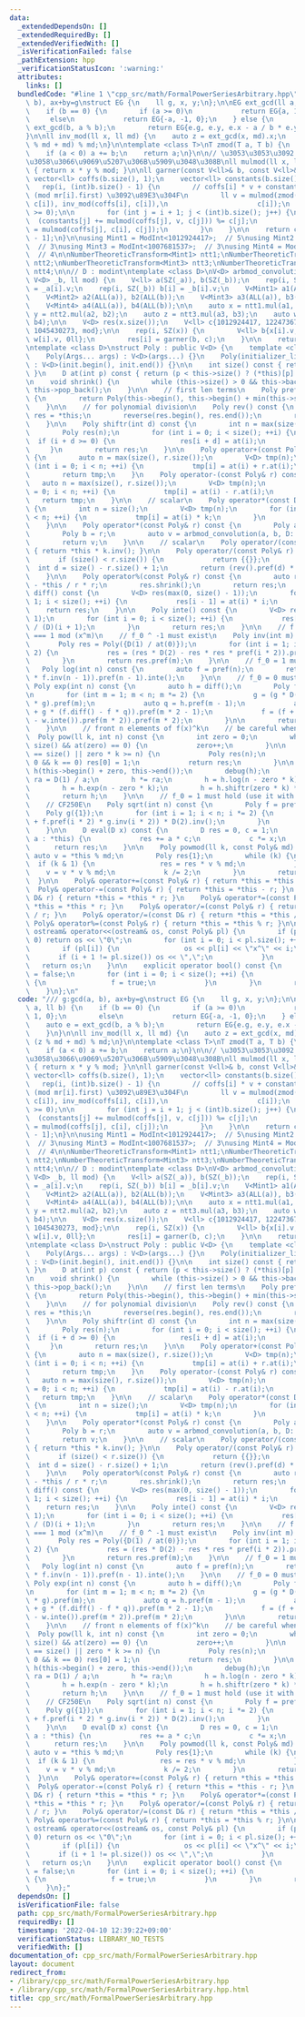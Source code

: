 ```yaml
---
data:
  _extendedDependsOn: []
  _extendedRequiredBy: []
  _extendedVerifiedWith: []
  _isVerificationFailed: false
  _pathExtension: hpp
  _verificationStatusIcon: ':warning:'
  attributes:
    links: []
  bundledCode: "#line 1 \"cpp_src/math/FormalPowerSeriesArbitrary.hpp\"\n/// g:gcd(a,\
    \ b), ax+by=g\nstruct EG {\n    ll g, x, y;\n};\n\nEG ext_gcd(ll a, ll b) {\n\
    \    if (b == 0) {\n        if (a >= 0)\n            return EG{a, 1, 0};\n   \
    \     else\n            return EG{-a, -1, 0};\n    } else {\n        auto e =\
    \ ext_gcd(b, a % b);\n        return EG{e.g, e.y, e.x - a / b * e.y};\n    }\n\
    }\n\nll inv_mod(ll x, ll md) {\n    auto z = ext_gcd(x, md).x;\n    return (z\
    \ % md + md) % md;\n}\n\ntemplate <class T>\nT zmod(T a, T b) {\n    a %= b;\n\
    \    if (a < 0) a += b;\n    return a;\n}\n\n// \u3053\u3053\u3092 mod \u306B\u5FDC\
    \u3058\u3066\u9069\u5207\u306B\u5909\u3048\u308B\nll mulmod(ll x, ll y, ll mod)\
    \ { return x * y % mod; }\n\nll garner(const V<ll>& b, const V<ll>& c) {\n   \
    \ vector<ll> coffs(b.size(), 1);\n    vector<ll> constants(b.size(), 0);\n\n \
    \   rep(i, (int)b.size() - 1) {\n        // coffs[i] * v + constants[i] == mr[i].second\
    \ (mod mr[i].first) \u3092\u89E3\u304F\n        ll v = mulmod(zmod(b[i] - constants[i],\
    \ c[i]), inv_mod(coffs[i], c[i]),\n                      c[i]);\n        assert(v\
    \ >= 0);\n\n        for (int j = i + 1; j < (int)b.size(); j++) {\n          \
    \  (constants[j] += mulmod(coffs[j], v, c[j])) %= c[j];\n            coffs[j]\
    \ = mulmod(coffs[j], c[i], c[j]);\n        }\n    }\n\n    return constants[b.size()\
    \ - 1];\n}\n\nusing Mint1 = ModInt<1012924417>;  // 5\nusing Mint2 = ModInt<1224736769>;\
    \  // 3\nusing Mint3 = ModInt<1007681537>;  // 3\nusing Mint4 = ModInt<1045430273>;\
    \  // 4\n\nNumberTheoreticTransform<Mint1> ntt1;\nNumberTheoreticTransform<Mint2>\
    \ ntt2;\nNumberTheoreticTransform<Mint3> ntt3;\nNumberTheoreticTransform<Mint4>\
    \ ntt4;\n\n// D : modint\ntemplate <class D>\nV<D> arbmod_convolution(V<D> _a,\
    \ V<D> _b, ll mod) {\n    V<ll> a(SZ(_a)), b(SZ(_b));\n    rep(i, SZ(_a)) a[i]\
    \ = _a[i].v;\n    rep(i, SZ(_b)) b[i] = _b[i].v;\n    V<Mint1> a1(ALL(a)), b1(ALL(b));\n\
    \    V<Mint2> a2(ALL(a)), b2(ALL(b));\n    V<Mint3> a3(ALL(a)), b3(ALL(b));\n\
    \    V<Mint4> a4(ALL(a)), b4(ALL(b));\n\n    auto x = ntt1.mul(a1, b1);\n    auto\
    \ y = ntt2.mul(a2, b2);\n    auto z = ntt3.mul(a3, b3);\n    auto w = ntt4.mul(a4,\
    \ b4);\n\n    V<D> res(x.size());\n    V<ll> c{1012924417, 1224736769, 1007681537,\
    \ 1045430273, mod};\n\n    rep(i, SZ(x)) {\n        V<ll> b{x[i].v, y[i].v, z[i].v,\
    \ w[i].v, 0ll};\n        res[i] = garner(b, c);\n    }\n\n    return res;\n}\n\
    \ntemplate <class D>\nstruct Poly : public V<D> {\n    template <class... Args>\n\
    \    Poly(Args... args) : V<D>(args...) {}\n    Poly(initializer_list<D> init)\
    \ : V<D>(init.begin(), init.end()) {}\n\n    int size() const { return V<D>::size();\
    \ }\n    D at(int p) const { return (p < this->size() ? (*this)[p] : D(0)); }\n\
    \n    void shrink() {\n        while (this->size() > 0 && this->back() == D(0))\
    \ this->pop_back();\n    }\n\n    // first len terms\n    Poly pref(int len) const\
    \ {\n        return Poly(this->begin(), this->begin() + min(this->size(), len));\n\
    \    }\n\n    // for polynomial division\n    Poly rev() const {\n        Poly\
    \ res = *this;\n        reverse(res.begin(), res.end());\n        return res;\n\
    \    }\n\n    Poly shiftr(int d) const {\n        int n = max(size() + d, 0);\n\
    \        Poly res(n);\n        for (int i = 0; i < size(); ++i) {\n          \
    \  if (i + d >= 0) {\n                res[i + d] = at(i);\n            }\n   \
    \     }\n        return res;\n    }\n\n    Poly operator+(const Poly& r) const\
    \ {\n        auto n = max(size(), r.size());\n        V<D> tmp(n);\n        for\
    \ (int i = 0; i < n; ++i) {\n            tmp[i] = at(i) + r.at(i);\n        }\n\
    \        return tmp;\n    }\n    Poly operator-(const Poly& r) const {\n     \
    \   auto n = max(size(), r.size());\n        V<D> tmp(n);\n        for (int i\
    \ = 0; i < n; ++i) {\n            tmp[i] = at(i) - r.at(i);\n        }\n     \
    \   return tmp;\n    }\n\n    // scalar\n    Poly operator*(const D& k) const\
    \ {\n        int n = size();\n        V<D> tmp(n);\n        for (int i = 0; i\
    \ < n; ++i) {\n            tmp[i] = at(i) * k;\n        }\n        return tmp;\n\
    \    }\n\n    Poly operator*(const Poly& r) const {\n        Poly a = *this;\n\
    \        Poly b = r;\n        auto v = arbmod_convolution(a, b, D::get_mod());\n\
    \        return v;\n    }\n\n    // scalar\n    Poly operator/(const D& k) const\
    \ { return *this * k.inv(); }\n\n    Poly operator/(const Poly& r) const {\n \
    \       if (size() < r.size()) {\n            return {{}};\n        }\n      \
    \  int d = size() - r.size() + 1;\n        return (rev().pref(d) * r.rev().inv(d)).pref(d).rev();\n\
    \    }\n\n    Poly operator%(const Poly& r) const {\n        auto res = *this\
    \ - *this / r * r;\n        res.shrink();\n        return res;\n    }\n\n    Poly\
    \ diff() const {\n        V<D> res(max(0, size() - 1));\n        for (int i =\
    \ 1; i < size(); ++i) {\n            res[i - 1] = at(i) * i;\n        }\n    \
    \    return res;\n    }\n\n    Poly inte() const {\n        V<D> res(size() +\
    \ 1);\n        for (int i = 0; i < size(); ++i) {\n            res[i + 1] = at(i)\
    \ / (D)(i + 1);\n        }\n        return res;\n    }\n\n    // f * f.inv(m)\
    \ === 1 mod (x^m)\n    // f_0 ^ -1 must exist\n    Poly inv(int m) const {\n \
    \       Poly res = Poly({D(1) / at(0)});\n        for (int i = 1; i < m; i *=\
    \ 2) {\n            res = (res * D(2) - res * res * pref(i * 2)).pref(i * 2);\n\
    \        }\n        return res.pref(m);\n    }\n\n    // f_0 = 1 must hold\n \
    \   Poly log(int n) const {\n        auto f = pref(n);\n        return (f.diff()\
    \ * f.inv(n - 1)).pref(n - 1).inte();\n    }\n\n    // f_0 = 0 must hold\n   \
    \ Poly exp(int n) const {\n        auto h = diff();\n        Poly f({1}), g({1});\n\
    \n        for (int m = 1; m < n; m *= 2) {\n            g = (g * D(2) - f * g\
    \ * g).pref(m);\n            auto q = h.pref(m - 1);\n            auto w = (q\
    \ + g * (f.diff() - f * q)).pref(m * 2 - 1);\n            f = (f + f * (*this\
    \ - w.inte()).pref(m * 2)).pref(m * 2);\n        }\n\n        return f.pref(n);\n\
    \    }\n\n    // front n elements of f(x)^k\n    // be careful when k = 0\n  \
    \  Poly pow(ll k, int n) const {\n        int zero = 0;\n        while (zero <\
    \ size() && at(zero) == 0) {\n            zero++;\n        }\n\n        if (zero\
    \ == size() || zero * k >= n) {\n            Poly res(n);\n            if (n >\
    \ 0 && k == 0) res[0] = 1;\n            return res;\n        }\n\n        Poly\
    \ h(this->begin() + zero, this->end());\n        debug(h);\n        D a = h[0],\
    \ ra = D(1) / a;\n        h *= ra;\n        h = h.log(n - zero * k) * D(k);\n\
    \        h = h.exp(n - zero * k);\n        h = h.shiftr(zero * k) * a.pow(k);\n\
    \        return h;\n    }\n\n    // f_0 = 1 must hold (use it with modular sqrt)\n\
    \    // CF250E\n    Poly sqrt(int n) const {\n        Poly f = pref(n);\n    \
    \    Poly g({1});\n        for (int i = 1; i < n; i *= 2) {\n            g = (g\
    \ + f.pref(i * 2) * g.inv(i * 2)) * D(2).inv();\n        }\n        return g.pref(n);\n\
    \    }\n\n    D eval(D x) const {\n        D res = 0, c = 1;\n        for (auto\
    \ a : *this) {\n            res += a * c;\n            c *= x;\n        }\n  \
    \      return res;\n    }\n\n    Poly powmod(ll k, const Poly& md) {\n       \
    \ auto v = *this % md;\n        Poly res{1};\n        while (k) {\n          \
    \  if (k & 1) {\n                res = res * v % md;\n            }\n        \
    \    v = v * v % md;\n            k /= 2;\n        }\n        return res;\n  \
    \  }\n\n    Poly& operator+=(const Poly& r) { return *this = *this + r; }\n  \
    \  Poly& operator-=(const Poly& r) { return *this = *this - r; }\n    Poly& operator*=(const\
    \ D& r) { return *this = *this * r; }\n    Poly& operator*=(const Poly& r) { return\
    \ *this = *this * r; }\n    Poly& operator/=(const Poly& r) { return *this = *this\
    \ / r; }\n    Poly& operator/=(const D& r) { return *this = *this / r; }\n   \
    \ Poly& operator%=(const Poly& r) { return *this = *this % r; }\n\n    friend\
    \ ostream& operator<<(ostream& os, const Poly& pl) {\n        if (pl.size() ==\
    \ 0) return os << \"0\";\n        for (int i = 0; i < pl.size(); ++i) {\n    \
    \        if (pl[i]) {\n                os << pl[i] << \"x^\" << i;\n         \
    \       if (i + 1 != pl.size()) os << \",\";\n            }\n        }\n     \
    \   return os;\n    }\n\n    explicit operator bool() const {\n        bool f\
    \ = false;\n        for (int i = 0; i < size(); ++i) {\n            if (at(i))\
    \ {\n                f = true;\n            }\n        }\n        return f;\n\
    \    }\n};\n"
  code: "/// g:gcd(a, b), ax+by=g\nstruct EG {\n    ll g, x, y;\n};\n\nEG ext_gcd(ll\
    \ a, ll b) {\n    if (b == 0) {\n        if (a >= 0)\n            return EG{a,\
    \ 1, 0};\n        else\n            return EG{-a, -1, 0};\n    } else {\n    \
    \    auto e = ext_gcd(b, a % b);\n        return EG{e.g, e.y, e.x - a / b * e.y};\n\
    \    }\n}\n\nll inv_mod(ll x, ll md) {\n    auto z = ext_gcd(x, md).x;\n    return\
    \ (z % md + md) % md;\n}\n\ntemplate <class T>\nT zmod(T a, T b) {\n    a %= b;\n\
    \    if (a < 0) a += b;\n    return a;\n}\n\n// \u3053\u3053\u3092 mod \u306B\u5FDC\
    \u3058\u3066\u9069\u5207\u306B\u5909\u3048\u308B\nll mulmod(ll x, ll y, ll mod)\
    \ { return x * y % mod; }\n\nll garner(const V<ll>& b, const V<ll>& c) {\n   \
    \ vector<ll> coffs(b.size(), 1);\n    vector<ll> constants(b.size(), 0);\n\n \
    \   rep(i, (int)b.size() - 1) {\n        // coffs[i] * v + constants[i] == mr[i].second\
    \ (mod mr[i].first) \u3092\u89E3\u304F\n        ll v = mulmod(zmod(b[i] - constants[i],\
    \ c[i]), inv_mod(coffs[i], c[i]),\n                      c[i]);\n        assert(v\
    \ >= 0);\n\n        for (int j = i + 1; j < (int)b.size(); j++) {\n          \
    \  (constants[j] += mulmod(coffs[j], v, c[j])) %= c[j];\n            coffs[j]\
    \ = mulmod(coffs[j], c[i], c[j]);\n        }\n    }\n\n    return constants[b.size()\
    \ - 1];\n}\n\nusing Mint1 = ModInt<1012924417>;  // 5\nusing Mint2 = ModInt<1224736769>;\
    \  // 3\nusing Mint3 = ModInt<1007681537>;  // 3\nusing Mint4 = ModInt<1045430273>;\
    \  // 4\n\nNumberTheoreticTransform<Mint1> ntt1;\nNumberTheoreticTransform<Mint2>\
    \ ntt2;\nNumberTheoreticTransform<Mint3> ntt3;\nNumberTheoreticTransform<Mint4>\
    \ ntt4;\n\n// D : modint\ntemplate <class D>\nV<D> arbmod_convolution(V<D> _a,\
    \ V<D> _b, ll mod) {\n    V<ll> a(SZ(_a)), b(SZ(_b));\n    rep(i, SZ(_a)) a[i]\
    \ = _a[i].v;\n    rep(i, SZ(_b)) b[i] = _b[i].v;\n    V<Mint1> a1(ALL(a)), b1(ALL(b));\n\
    \    V<Mint2> a2(ALL(a)), b2(ALL(b));\n    V<Mint3> a3(ALL(a)), b3(ALL(b));\n\
    \    V<Mint4> a4(ALL(a)), b4(ALL(b));\n\n    auto x = ntt1.mul(a1, b1);\n    auto\
    \ y = ntt2.mul(a2, b2);\n    auto z = ntt3.mul(a3, b3);\n    auto w = ntt4.mul(a4,\
    \ b4);\n\n    V<D> res(x.size());\n    V<ll> c{1012924417, 1224736769, 1007681537,\
    \ 1045430273, mod};\n\n    rep(i, SZ(x)) {\n        V<ll> b{x[i].v, y[i].v, z[i].v,\
    \ w[i].v, 0ll};\n        res[i] = garner(b, c);\n    }\n\n    return res;\n}\n\
    \ntemplate <class D>\nstruct Poly : public V<D> {\n    template <class... Args>\n\
    \    Poly(Args... args) : V<D>(args...) {}\n    Poly(initializer_list<D> init)\
    \ : V<D>(init.begin(), init.end()) {}\n\n    int size() const { return V<D>::size();\
    \ }\n    D at(int p) const { return (p < this->size() ? (*this)[p] : D(0)); }\n\
    \n    void shrink() {\n        while (this->size() > 0 && this->back() == D(0))\
    \ this->pop_back();\n    }\n\n    // first len terms\n    Poly pref(int len) const\
    \ {\n        return Poly(this->begin(), this->begin() + min(this->size(), len));\n\
    \    }\n\n    // for polynomial division\n    Poly rev() const {\n        Poly\
    \ res = *this;\n        reverse(res.begin(), res.end());\n        return res;\n\
    \    }\n\n    Poly shiftr(int d) const {\n        int n = max(size() + d, 0);\n\
    \        Poly res(n);\n        for (int i = 0; i < size(); ++i) {\n          \
    \  if (i + d >= 0) {\n                res[i + d] = at(i);\n            }\n   \
    \     }\n        return res;\n    }\n\n    Poly operator+(const Poly& r) const\
    \ {\n        auto n = max(size(), r.size());\n        V<D> tmp(n);\n        for\
    \ (int i = 0; i < n; ++i) {\n            tmp[i] = at(i) + r.at(i);\n        }\n\
    \        return tmp;\n    }\n    Poly operator-(const Poly& r) const {\n     \
    \   auto n = max(size(), r.size());\n        V<D> tmp(n);\n        for (int i\
    \ = 0; i < n; ++i) {\n            tmp[i] = at(i) - r.at(i);\n        }\n     \
    \   return tmp;\n    }\n\n    // scalar\n    Poly operator*(const D& k) const\
    \ {\n        int n = size();\n        V<D> tmp(n);\n        for (int i = 0; i\
    \ < n; ++i) {\n            tmp[i] = at(i) * k;\n        }\n        return tmp;\n\
    \    }\n\n    Poly operator*(const Poly& r) const {\n        Poly a = *this;\n\
    \        Poly b = r;\n        auto v = arbmod_convolution(a, b, D::get_mod());\n\
    \        return v;\n    }\n\n    // scalar\n    Poly operator/(const D& k) const\
    \ { return *this * k.inv(); }\n\n    Poly operator/(const Poly& r) const {\n \
    \       if (size() < r.size()) {\n            return {{}};\n        }\n      \
    \  int d = size() - r.size() + 1;\n        return (rev().pref(d) * r.rev().inv(d)).pref(d).rev();\n\
    \    }\n\n    Poly operator%(const Poly& r) const {\n        auto res = *this\
    \ - *this / r * r;\n        res.shrink();\n        return res;\n    }\n\n    Poly\
    \ diff() const {\n        V<D> res(max(0, size() - 1));\n        for (int i =\
    \ 1; i < size(); ++i) {\n            res[i - 1] = at(i) * i;\n        }\n    \
    \    return res;\n    }\n\n    Poly inte() const {\n        V<D> res(size() +\
    \ 1);\n        for (int i = 0; i < size(); ++i) {\n            res[i + 1] = at(i)\
    \ / (D)(i + 1);\n        }\n        return res;\n    }\n\n    // f * f.inv(m)\
    \ === 1 mod (x^m)\n    // f_0 ^ -1 must exist\n    Poly inv(int m) const {\n \
    \       Poly res = Poly({D(1) / at(0)});\n        for (int i = 1; i < m; i *=\
    \ 2) {\n            res = (res * D(2) - res * res * pref(i * 2)).pref(i * 2);\n\
    \        }\n        return res.pref(m);\n    }\n\n    // f_0 = 1 must hold\n \
    \   Poly log(int n) const {\n        auto f = pref(n);\n        return (f.diff()\
    \ * f.inv(n - 1)).pref(n - 1).inte();\n    }\n\n    // f_0 = 0 must hold\n   \
    \ Poly exp(int n) const {\n        auto h = diff();\n        Poly f({1}), g({1});\n\
    \n        for (int m = 1; m < n; m *= 2) {\n            g = (g * D(2) - f * g\
    \ * g).pref(m);\n            auto q = h.pref(m - 1);\n            auto w = (q\
    \ + g * (f.diff() - f * q)).pref(m * 2 - 1);\n            f = (f + f * (*this\
    \ - w.inte()).pref(m * 2)).pref(m * 2);\n        }\n\n        return f.pref(n);\n\
    \    }\n\n    // front n elements of f(x)^k\n    // be careful when k = 0\n  \
    \  Poly pow(ll k, int n) const {\n        int zero = 0;\n        while (zero <\
    \ size() && at(zero) == 0) {\n            zero++;\n        }\n\n        if (zero\
    \ == size() || zero * k >= n) {\n            Poly res(n);\n            if (n >\
    \ 0 && k == 0) res[0] = 1;\n            return res;\n        }\n\n        Poly\
    \ h(this->begin() + zero, this->end());\n        debug(h);\n        D a = h[0],\
    \ ra = D(1) / a;\n        h *= ra;\n        h = h.log(n - zero * k) * D(k);\n\
    \        h = h.exp(n - zero * k);\n        h = h.shiftr(zero * k) * a.pow(k);\n\
    \        return h;\n    }\n\n    // f_0 = 1 must hold (use it with modular sqrt)\n\
    \    // CF250E\n    Poly sqrt(int n) const {\n        Poly f = pref(n);\n    \
    \    Poly g({1});\n        for (int i = 1; i < n; i *= 2) {\n            g = (g\
    \ + f.pref(i * 2) * g.inv(i * 2)) * D(2).inv();\n        }\n        return g.pref(n);\n\
    \    }\n\n    D eval(D x) const {\n        D res = 0, c = 1;\n        for (auto\
    \ a : *this) {\n            res += a * c;\n            c *= x;\n        }\n  \
    \      return res;\n    }\n\n    Poly powmod(ll k, const Poly& md) {\n       \
    \ auto v = *this % md;\n        Poly res{1};\n        while (k) {\n          \
    \  if (k & 1) {\n                res = res * v % md;\n            }\n        \
    \    v = v * v % md;\n            k /= 2;\n        }\n        return res;\n  \
    \  }\n\n    Poly& operator+=(const Poly& r) { return *this = *this + r; }\n  \
    \  Poly& operator-=(const Poly& r) { return *this = *this - r; }\n    Poly& operator*=(const\
    \ D& r) { return *this = *this * r; }\n    Poly& operator*=(const Poly& r) { return\
    \ *this = *this * r; }\n    Poly& operator/=(const Poly& r) { return *this = *this\
    \ / r; }\n    Poly& operator/=(const D& r) { return *this = *this / r; }\n   \
    \ Poly& operator%=(const Poly& r) { return *this = *this % r; }\n\n    friend\
    \ ostream& operator<<(ostream& os, const Poly& pl) {\n        if (pl.size() ==\
    \ 0) return os << \"0\";\n        for (int i = 0; i < pl.size(); ++i) {\n    \
    \        if (pl[i]) {\n                os << pl[i] << \"x^\" << i;\n         \
    \       if (i + 1 != pl.size()) os << \",\";\n            }\n        }\n     \
    \   return os;\n    }\n\n    explicit operator bool() const {\n        bool f\
    \ = false;\n        for (int i = 0; i < size(); ++i) {\n            if (at(i))\
    \ {\n                f = true;\n            }\n        }\n        return f;\n\
    \    }\n};"
  dependsOn: []
  isVerificationFile: false
  path: cpp_src/math/FormalPowerSeriesArbitrary.hpp
  requiredBy: []
  timestamp: '2022-04-10 12:39:22+09:00'
  verificationStatus: LIBRARY_NO_TESTS
  verifiedWith: []
documentation_of: cpp_src/math/FormalPowerSeriesArbitrary.hpp
layout: document
redirect_from:
- /library/cpp_src/math/FormalPowerSeriesArbitrary.hpp
- /library/cpp_src/math/FormalPowerSeriesArbitrary.hpp.html
title: cpp_src/math/FormalPowerSeriesArbitrary.hpp
---
```

